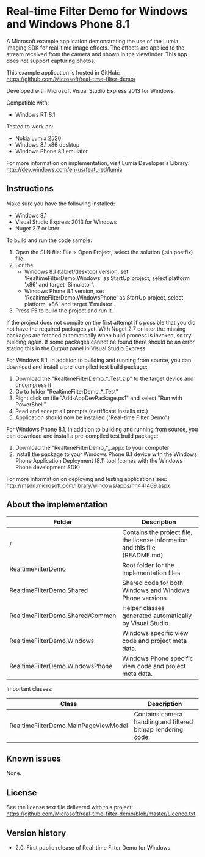 Real-time Filter Demo for Windows and Windows Phone 8.1
=======================================================

A Microsoft example application demonstrating the use of the Lumia Imaging SDK for
real-time image effects. The effects are applied to the stream received from the
camera and shown in the viewfinder. This app does not support capturing photos. 

This example application is hosted in GitHub:
https://github.com/Microsoft/real-time-filter-demo/

Developed with Microsoft Visual Studio Express 2013 for Windows.

Compatible with:

 * Windows RT 8.1

Tested to work on:

 * Nokia Lumia 2520
 * Windows 8.1 x86 desktop
 * Windows Phone 8.1 emulator

For more information on implementation, visit Lumia Developer's Library:
 http://dev.windows.com/en-us/featured/lumia


Instructions
------------

Make sure you have the following installed:

 * Windows 8.1
 * Visual Studio Express 2013 for Windows
 * Nuget 2.7 or later

To build and run the code sample:

 1. Open the SLN file:
    File > Open Project, select the solution (.sln postfix) file
 2. For the
    * Windows 8.1 (tablet/desktop) version, set 'RealtimeFilterDemo.Windows'
      as StartUp project, select platform 'x86' and target 'Simulator'.
    * Windows Phone 8.1 version, set 'RealtimeFilterDemo.WindowsPhone'
      as StartUp project, select platform 'x86' and target 'Emulator'.
 3. Press F5 to build the project and run it.

If the project does not compile on the first attempt it's possible that you
did not have the required packages yet. With Nuget 2.7 or later the missing
packages are fetched automatically when build process is invoked, so try
building again. If some packages cannot be found there should be an
error stating this in the Output panel in Visual Studio Express.

For Windows 8.1, in addition to building and running from source, you can
download and install a pre-compiled test build package:

 1. Download the "RealtimeFilterDemo_*_Test.zip" to the target device and uncompress it
 2. Go to folder "RealtimeFilterDemo_*_Test"
 3. Right click on file "Add-AppDevPackage.ps1" and select "Run with PowerShell"
 4. Read and accept all prompts (certificate installs etc.)
 5. Application should now be installed ("Real-time Filter Demo")

For Windows Phone 8.1, in addition to building and running from source, you can
download and install a pre-compiled test build package:

 1. Download the "RealtimeFilterDemo_*_.appx to your computer
 2. Install the package to your Windows Phone 8.1 device with the Windows Phone
    Application Deployment (8.1) tool (comes with the Windows Phone development SDK)

For more information on deploying and testing applications see:
http://msdn.microsoft.com/library/windows/apps/hh441469.aspx


About the implementation
------------------------

| Folder | Description |
| ------ | ----------- |
| / | Contains the project file, the license information and this file (README.md) |
| RealtimeFilterDemo | Root folder for the implementation files.  |
| RealtimeFilterDemo.Shared | Shared code for both Windows and Windows Phone versions. |
| RealtimeFilterDemo.Shared/Common | Helper classes generated automatically by Visual Studio. |
| RealtimeFilterDemo.Windows | Windows specific view code and project meta data. |
| RealtimeFilterDemo.WindowsPhone | Windows Phone specific view code and project meta data.  |

Important classes:

| Class | Description |
| ----- | ----------- |
| RealtimeFilterDemo.MainPageViewModel | Contains camera handling and filtered bitmap rendering code. |


Known issues
------------

None.


License
-------

See the license text file delivered with this project:
https://github.com/Microsoft/real-time-filter-demo/blob/master/Licence.txt


Version history
---------------

 * 2.0: First public release of Real-time Filter Demo for Windows
